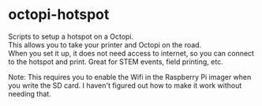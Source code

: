 # octopi-hotspot

Scripts to setup a hotspot on a Octopi.  
This allows you to take your printer and Octopi on the road.  
When you set it up, it does not need access to internet, so you can connect to the hotspot and print.
Great for STEM events, field printing, etc.

Note:  This requires you to enable the Wifi in the Raspberry Pi imager when you write the SD card.
I haven't figured out how to make it work without needing that.

